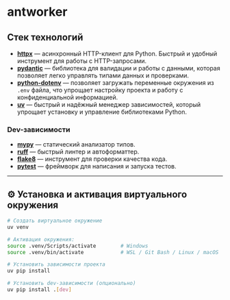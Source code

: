 # antworker

##  Стек технологий

- **[httpx](https://www.python-httpx.org/)** — асинхронный HTTP-клиент для Python. Быстрый и удобный инструмент для работы с HTTP-запросами.  
- **[pydantic](https://pydantic-docs.helpmanual.io/)** — библиотека для валидации и работы с данными, которая позволяет легко управлять типами данных и проверками.  
- **[python-dotenv](https://pypi.org/project/python-dotenv/)** — позволяет загружать переменные окружения из `.env` файла, что упрощает настройку проекта и работу с конфиденциальной информацией.  
- **[uv](https://docs.astral.sh/uv/)** — быстрый и надёжный менеджер зависимостей, который упрощает установку и управление библиотеками Python.  

###  Dev-зависимости

- **[mypy](https://mypy-lang.org/)** — статический анализатор типов.  
- **[ruff](https://docs.astral.sh/ruff/)** — быстрый линтер и автоформаттер.  
- **[flake8](https://flake8.pycqa.org/)** — инструмент для проверки качества кода.  
- **[pytest](https://docs.pytest.org/)** — фреймворк для написания и запуска тестов.  

---

## ⚙️ Установка и активация виртуального окружения

```bash
# Создать виртуальное окружение
uv venv

# Активация окружения:
source .venv/Scripts/activate        # Windows
source .venv/bin/activate            # WSL / Git Bash / Linux / macOS

# Установить зависимости проекта
uv pip install

# Установить dev-зависимости (опционально)
uv pip install .[dev]
